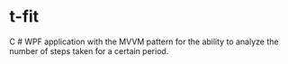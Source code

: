 # t-fit

C # WPF application with the MVVM pattern for the ability to analyze the number of steps taken for a certain period.
